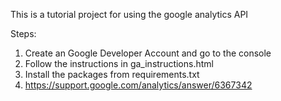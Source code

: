 This is a tutorial project for using the google analytics API

Steps:
1) Create an Google Developer Account and go to the console
2) Follow the instructions in ga_instructions.html
3) Install the packages from requirements.txt
4) https://support.google.com/analytics/answer/6367342
